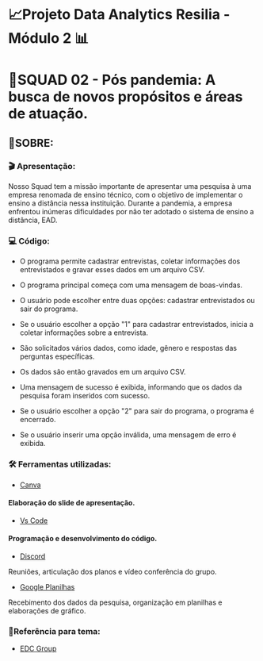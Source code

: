 <h1>
    <p>📈Projeto Data Analytics Resilia - Módulo 2 📊</p> 
</h1>

# 🏅SQUAD 02 - Pós pandemia: A busca de novos propósitos e áreas de atuação.

## 📃SOBRE:
### 🎬 Apresentação:

Nosso Squad tem a missão importante de apresentar uma pesquisa à uma empresa renomada de ensino técnico, com o objetivo de implementar o ensino a distância nessa instituição. Durante a pandemia, a empresa enfrentou inúmeras dificuldades por não ter adotado o sistema de ensino a distância, EAD.

### 💻 Código: 

- O programa permite cadastrar entrevistas, coletar informações dos entrevistados e gravar esses dados em um arquivo CSV. 

- O programa principal começa com uma mensagem de boas-vindas.

- O usuário pode escolher entre duas opções: cadastrar entrevistados ou sair do programa.

- Se o usuário escolher a opção "1" para cadastrar entrevistados, inicia a coletar informações sobre a entrevista.

- São solicitados vários dados, como idade, gênero e respostas das perguntas específicas.

- Os dados são então gravados em um arquivo CSV.

- Uma mensagem de sucesso é exibida, informando que os dados da pesquisa foram inseridos com sucesso.

- Se o usuário escolher a opção "2" para sair do programa, o programa é encerrado.

- Se o usuário inserir uma opção inválida, uma mensagem de erro é exibida.

### 🛠️ Ferramentas utilizadas:

- [Canva](https://www.canva.com/)
#### Elaboração do slide de apresentação.

- [Vs Code](https://code.visualstudio.com/)

#### Programação e desenvolvimento do código.

- [Discord](https://discord.com/)

Reuniões, articulação dos planos e vídeo conferência do grupo.

- [Google Planilhas](https://docs.google.com/spreadsheets/u/0/?hl=pt-BR)

Recebimento dos dados da pesquisa, organização em planilhas e elaborações de gráfico.

### 📄Referência para tema:
- [EDC Group](https://edcgroup.com.br/novidades/edc-na-midia/a-area-de-ti-tem-atraido-cada-vez-mais-profissionais-que-desejam-fazer-transicao-de-carreira)
